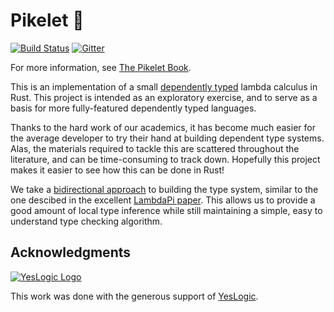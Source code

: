 # Pikelet 🥞

[![Build Status][travis-badge]][travis-url]
[![Gitter][gitter-badge]][gitter-lobby]

[travis-badge]: https://travis-ci.org/brendanzab/pikelet.svg?branch=master
[travis-url]: https://travis-ci.org/brendanzab/pikelet
[gitter-badge]: https://badges.gitter.im/pikelet-lang/pikelet.svg
[gitter-lobby]: https://gitter.im/pikelet-lang/Lobby

For more information, see [The Pikelet Book][pikelet-book].

This is an implementation of a small [dependently typed][dependent-type-wikipedia]
lambda calculus in Rust. This project is intended as an exploratory exercise,
and to serve as a basis for more fully-featured dependently typed languages.

Thanks to the hard work of our academics, it has become much easier for the
average developer to try their hand at building dependent type systems. Alas, the
materials required to tackle this are scattered throughout the literature, and
can be time-consuming to track down. Hopefully this project makes it easier to
see how this can be done in Rust!

We take a [bidirectional approach][bidirectional-typing-paper] to building the
type system, similar to the one descibed in the excellent
[LambdaPi paper][lambdapi-site]. This allows us to provide a good amount of
local type inference while still maintaining a simple, easy to understand type
checking algorithm.

[pikelet-book]: https://brendanzab.github.io/pikelet/
[dependent-type-wikipedia]: https://en.wikipedia.org/wiki/Dependent_type
[bidirectional-typing-paper]: http://www.davidchristiansen.dk/tutorials/bidirectional.pdf
[lambdapi-site]: https://www.andres-loeh.de/LambdaPi/

## Acknowledgments

[![YesLogic Logo][yeslogic-logo]][yeslogic]

This work was done with the generous support of [YesLogic][yeslogic].

[yeslogic]: http://yeslogic.com/
[yeslogic-logo]: assets/yeslogic-logo.png
